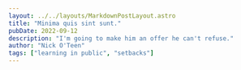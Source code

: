 ```yaml
---
layout: ../../layouts/MarkdownPostLayout.astro
title: "Minima quis sint sunt."
pubDate: 2022-09-12
description: "I'm going to make him an offer he can't refuse."
author: "Nick O'Teen"
tags: ["learning in public", "setbacks"]
---
```




